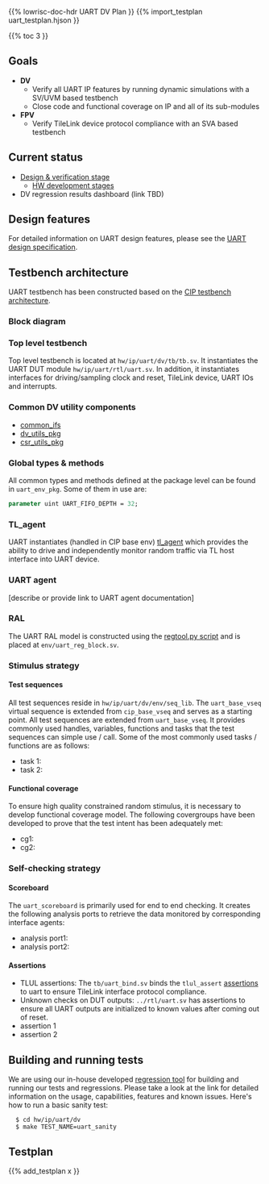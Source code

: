 {{% lowrisc-doc-hdr UART DV Plan }}
{{% import_testplan uart_testplan.hjson }}

{{% toc 3 }}

## Goals
* **DV**
  * Verify all UART IP features by running dynamic simulations with a
    SV/UVM based testbench
  * Close code and functional coverage on IP and all of its sub-modules
* **FPV**
  * Verify TileLink device protocol compliance with an SVA based testbench

## Current status
* [Design & verification stage](../doc/uart.prj.hjson)
  * [HW development stages](../../../../doc/ug/hw_stages.md)
* DV regression results dashboard (link TBD)

## Design features
For detailed information on UART design features, please see the
[UART design specification](../doc/uart.md).

## Testbench architecture
UART testbench has been constructed based on the
[CIP testbench architecture](../../../dv/sv/cip_lib/README.md).

### Block diagram
<!-- ![Block diagram](tb.svg) -->

### Top level testbench
Top level testbench is located at `hw/ip/uart/dv/tb/tb.sv`. It instantiates the
UART DUT module `hw/ip/uart/rtl/uart.sv`. In addition, it instantiates interfaces
for driving/sampling clock and reset, TileLink device, UART IOs and interrupts.

### Common DV utility components
* [common_ifs](../../../dv/sv/common_ifs/README.md)
* [dv_utils_pkg](../../../dv/sv/dv_utils/README.md)
* [csr_utils_pkg](../../../dv/sv/csr_utils/README.md)

### Global types & methods
All common types and methods defined at the package level can be found in
`uart_env_pkg`. Some of them in use are:
```systemverilog
parameter uint UART_FIFO_DEPTH = 32;
```

### TL_agent
UART instantiates (handled in CIP base env) [tl_agent](../../../dv/sv/tl_agent/README.md)
which provides the ability to drive and independently monitor random traffic via
TL host interface into UART device.

### UART agent
[describe or provide link to UART agent documentation]

### RAL
The UART RAL model is constructed using the
[regtool.py script](../../../../util/doc/rm/RegisterTool.md)
and is placed at `env/uart_reg_block.sv`.

### Stimulus strategy
#### Test sequences
All test sequences reside in `hw/ip/uart/dv/env/seq_lib`. The `uart_base_vseq`
virtual sequence is extended from `cip_base_vseq` and serves as a starting point.
All test sequences are extended from `uart_base_vseq`. It provides commonly used
handles, variables, functions and tasks that the test sequences can simple use / call.
Some of the most commonly used tasks / functions are as
follows:
* task 1:
* task 2:

#### Functional coverage
To ensure high quality constrained random stimulus, it is necessary to develop
functional coverage model. The following covergroups have been developed to prove
that the test intent has been adequately met:
* cg1:
* cg2:

### Self-checking strategy
#### Scoreboard
The `uart_scoreboard` is primarily used for end to end checking. It creates the
following analysis ports to retrieve the data monitored by corresponding
interface agents:
* analysis port1:
* analysis port2:

#### Assertions
* TLUL assertions: The `tb/uart_bind.sv` binds the `tlul_assert`
  [assertions](../../tlul/doc/TlulProtocolChecker.md) to uart to ensure TileLink
  interface protocol compliance.
* Unknown checks on DUT outputs: `../rtl/uart.sv` has assertions to ensure all
  UART outputs are initialized to known values after coming out of reset.
* assertion 1
* assertion 2

## Building and running tests
We are using our in-house developed
[regression tool](../../../dv/tools/README.md)
for building and running our tests and regressions. Please take a look at the link
for detailed information on the usage, capabilities, features and known
issues. Here's how to run a basic sanity test:
```
  $ cd hw/ip/uart/dv
  $ make TEST_NAME=uart_sanity
```

## Testplan
{{% add_testplan x }}
